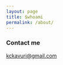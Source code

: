 ```yaml
---
layout: page
title: $whoami
permalink: /about/
---
```







### Contact me

[kckavuri@gmail.com](mailto:email@domain.com)
